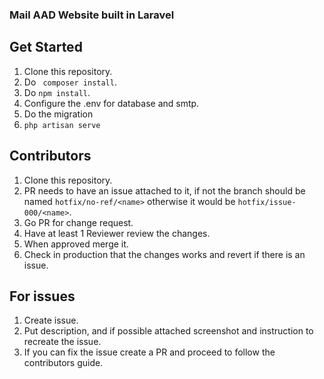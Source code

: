 ### Mail AAD Website built in Laravel

## Get Started
1. Clone this repository.
2. Do ``` composer install```.
3. Do ``` npm install ```.
4. Configure the .env for database and smtp.
5. Do the migration
6. ``` php artisan serve ```

## Contributors
1. Clone this repository.
2. PR needs to have an issue attached to it, if not the branch should be named ```hotfix/no-ref/<name>``` otherwise it would be ```hotfix/issue-000/<name>```.
3. Go PR for change request.
4. Have at least 1 Reviewer review the changes.
5. When approved merge it.
6. Check in production that the changes works and revert if there is an issue.

## For issues
1. Create issue.
2. Put description, and if possible attached screenshot and instruction to recreate the issue.
3. If you can fix the issue create a PR and proceed to follow the contributors guide.
